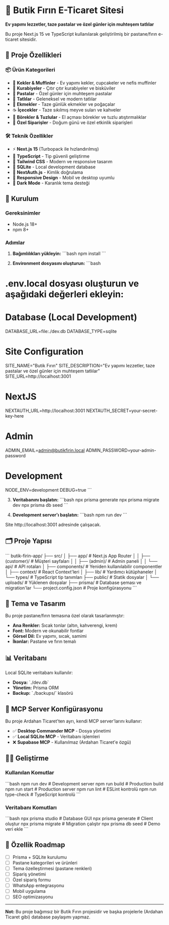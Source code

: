 # 🍰 Butik Fırın E-Ticaret Sitesi

**Ev yapımı lezzetler, taze pastalar ve özel günler için muhteşem tatlılar**

Bu proje Next.js 15 ve TypeScript kullanılarak geliştirilmiş bir pastane/fırın e-ticaret sitesidir.

## 🎯 Proje Özellikleri

### 📦 Ürün Kategorileri
- 🧁 **Kekler & Muffinler** - Ev yapımı kekler, cupcakeler ve nefis muffinler
- 🍪 **Kurabiyeler** - Çıtır çıtır kurabiyeler ve bisküviler  
- 🎂 **Pastalar** - Özel günler için muhteşem pastalar
- 🍮 **Tatlılar** - Geleneksel ve modern tatlılar
- 🥖 **Ekmekler** - Taze günlük ekmekler ve poğaçalar
- ☕ **İçecekler** - Taze sıkılmış meyve suları ve kahveler
- 🥟 **Börekler & Tuzlular** - El açması börekler ve tuzlu atıştırmalıklar
- 🎁 **Özel Siparişler** - Doğum günü ve özel etkinlik siparişleri

### 🛠️ Teknik Özellikler
- ⚡ **Next.js 15** (Turbopack ile hızlandırılmış)
- 🔷 **TypeScript** - Tip güvenli geliştirme
- 🎨 **Tailwind CSS** - Modern ve responsive tasarım
- 💾 **SQLite** - Local development database
- 🔐 **NextAuth.js** - Kimlik doğrulama
- 📱 **Responsive Design** - Mobil ve desktop uyumlu
- 🌙 **Dark Mode** - Karanlık tema desteği

## 🚀 Kurulum

### Gereksinimler
- Node.js 18+ 
- npm 8+

### Adımlar

1. **Bağımlılıkları yükleyin:**
\`\`\`bash
npm install
\`\`\`

2. **Environment dosyasını oluşturun:**
\`\`\`bash
# .env.local dosyası oluşturun ve aşağıdaki değerleri ekleyin:

# Database (Local Development)
DATABASE_URL=file:./dev.db
DATABASE_TYPE=sqlite

# Site Configuration  
SITE_NAME="Butik Fırın"
SITE_DESCRIPTION="Ev yapımı lezzetler, taze pastalar ve özel günler için muhteşem tatlılar"
SITE_URL=http://localhost:3001

# NextJS
NEXTAUTH_URL=http://localhost:3001
NEXTAUTH_SECRET=your-secret-key-here

# Admin
ADMIN_EMAIL=admin@butikfirin.local
ADMIN_PASSWORD=your-admin-password

# Development
NODE_ENV=development
DEBUG=true
\`\`\`

3. **Veritabanını başlatın:**
\`\`\`bash
npx prisma generate
npx prisma migrate dev
npx prisma db seed
\`\`\`

4. **Development server'ı başlatın:**
\`\`\`bash
npm run dev
\`\`\`

Site http://localhost:3001 adresinde çalışacak.

## 🗂️ Proje Yapısı

\`\`\`
butik-firin-app/
├── src/
│   ├── app/                 # Next.js App Router
│   │   ├── (customer)/     # Müşteri sayfaları
│   │   ├── (admin)/        # Admin paneli
│   │   └── api/            # API rotaları
│   ├── components/         # Yeniden kullanılabilir componentler
│   ├── context/           # React Context'leri
│   ├── lib/               # Yardımcı kütüphaneler
│   └── types/             # TypeScript tip tanımları
├── public/                # Statik dosyalar
│   └── uploads/          # Yüklenen dosyalar
├── prisma/               # Database şeması ve migration'lar
└── project.config.json   # Proje konfigürasyonu
\`\`\`

## 🎨 Tema ve Tasarım

Bu proje pastane/fırın temasına özel olarak tasarlanmıştır:

- **Ana Renkler:** Sıcak tonlar (altın, kahverengi, krem)
- **Font:** Modern ve okunabilir fontlar
- **Görsel Dil:** Ev yapımı, sıcak, samimi
- **İkonlar:** Pastane ve fırın temalı

## 📊 Veritabanı

Local SQLite veritabanı kullanılır:
- **Dosya:** \`./dev.db\`
- **Yönetim:** Prisma ORM
- **Backup:** \`./backups/\` klasörü

## 🔧 MCP Server Konfigürasyonu

Bu proje Ardahan Ticaret'ten ayrı, kendi MCP server'larını kullanır:

- ✅ **Desktop Commander MCP** - Dosya yönetimi
- ✅ **Local SQLite MCP** - Veritabanı işlemleri  
- ❌ **Supabase MCP** - Kullanılmaz (Ardahan Ticaret'e özgü)

## 👨‍💻 Geliştirme

### Kullanılan Komutlar
\`\`\`bash
npm run dev          # Development server
npm run build        # Production build
npm run start        # Production server
npm run lint         # ESLint kontrolü
npm run type-check   # TypeScript kontrolü
\`\`\`

### Veritabanı Komutları
\`\`\`bash
npx prisma studio    # Database GUI
npx prisma generate  # Client oluştur
npx prisma migrate   # Migration çalıştır
npx prisma db seed   # Demo veri ekle
\`\`\`

## 🎯 Özellik Roadmap

- [ ] Prisma + SQLite kurulumu
- [ ] Pastane kategorileri ve ürünleri
- [ ] Tema özelleştirmesi (pastane renkleri)
- [ ] Sipariş yönetimi
- [ ] Özel sipariş formu
- [ ] WhatsApp entegrasyonu
- [ ] Mobil uygulama
- [ ] SEO optimizasyonu

---

**Not:** Bu proje bağımsız bir Butik Fırın projesidir ve başka projelerle (Ardahan Ticaret gibi) database paylaşımı yapmaz.